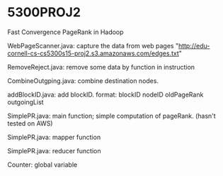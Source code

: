 # 5300PROJ2
Fast Convergence PageRank in Hadoop

WebPageScanner.java: capture the data from web pages "http://edu-cornell-cs-cs5300s15-proj2.s3.amazonaws.com/edges.txt"

RemoveReject.java: remove some data by function in instruction

CombineOutgping.java: combine destination nodes.

addBlockID.java: add blockID. format: blockID nodeID oldPageRank outgoingList

SimplePR.java: main function; simple computation of pageRank. (hasn't tested on AWS)

SimplePR.java: mapper function

SimplePR.java: reducer function

Counter: global variable
